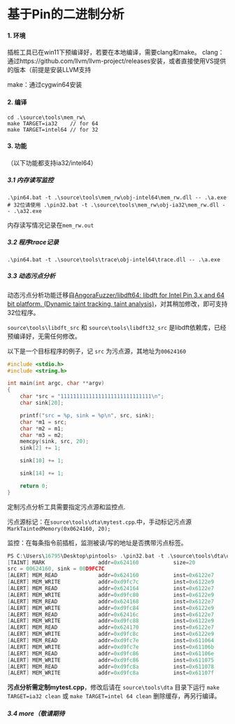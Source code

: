 # 基于Pin的二进制分析

#### 1. 环境

插桩工具已在win11下预编译好，若要在本地编译，需要clang和make。
clang：通过https://github.com/llvm/llvm-project/releases安装，或者直接使用VS提供的版本（前提是安装LLVM支持

make：通过cygwin64安装



#### 2. 编译

```shell
cd .\source\tools\mem_rw\
make TARGET=ia32    // for 64
make TARGET=intel64 // for 32

```



#### 3. 功能

（以下功能都支持ia32/intel64）

##### 3.1 内存读写监控

```shell
.\pin64.bat -t .\source\tools\mem_rw\obj-intel64\mem_rw.dll -- .\a.exe
# 32位请使用 .\pin32.bat -t .\source\tools\mem_rw\obj-ia32\mem_rw.dll -- .\a32.exe 
```

内存读写情况记录在`mem_rw.out`



##### 3.2 程序trace记录

```shell
.\pin64.bat -t .\source\tools\trace\obj-intel64\trace.dll -- .\a.exe
```



##### 3.3 动态污点分析

动态污点分析功能迁移自[AngoraFuzzer/libdft64: libdft for Intel Pin 3.x and 64 bit platform. (Dynamic taint tracking, taint analysis)](https://github.com/AngoraFuzzer/libdft64)，对其稍加修改，即可支持32位程序。

`source\tools\libdft_src` 和 `source\tools\libdft32_src` 是libdft依赖库，已经预编译好，无需任何修改。

以下是一个目标程序的例子，记 `src` 为污点源，其地址为`00624160`

```c
#include <stdio.h>
#include <string.h>

int main(int argc, char **argv)
{
    char *src = "11111111111111111111111111111\n";
    char sink[20];

    printf("src = %p, sink = %p\n", src, sink);
    char *m1 = src;
    char *m2 = m1;
    char *m3 = m2;
    memcpy(sink, src, 20);
    sink[2] += 1;

    sink[10] += 1;

    sink[14] += 1;

    return 0;
}
```



定制污点分析工具需要指定污点源和监控点.

污点源标记：在`source\tools\dta\mytest.cpp`.中，手动标记污点源`  MarkTaintedMemory(0x0624160, 20); `

监控：在每条指令前插桩，监测被读/写的地址是否携带污点标签。

```c
PS C:\Users\16795\Desktop\pintools> .\pin32.bat -t .\source\tools\dta\obj-ia32\mytest.dll -- .\a32.exe
[TAINT] MARK                 addr=0x624160           size=20  
src = 00624160, sink = 00D9FC7C
[ALERT] MEM_READ             addr=0x624160           inst=0x6122e7
[ALERT] MEM_WRITE            addr=0xd9fc7c           inst=0x6122e9
[ALERT] MEM_READ             addr=0x624164           inst=0x6122e7
[ALERT] MEM_WRITE            addr=0xd9fc80           inst=0x6122e9
[ALERT] MEM_READ             addr=0x624168           inst=0x6122e7
[ALERT] MEM_WRITE            addr=0xd9fc84           inst=0x6122e9
[ALERT] MEM_READ             addr=0x62416c           inst=0x6122e7
[ALERT] MEM_WRITE            addr=0xd9fc88           inst=0x6122e9
[ALERT] MEM_READ             addr=0x624170           inst=0x6122e7
[ALERT] MEM_WRITE            addr=0xd9fc8c           inst=0x6122e9
[ALERT] MEM_READ             addr=0xd9fc7e           inst=0x611064
[ALERT] MEM_WRITE            addr=0xd9fc7e           inst=0x61106b
[ALERT] MEM_READ             addr=0xd9fc86           inst=0x61106e
[ALERT] MEM_WRITE            addr=0xd9fc86           inst=0x611075
[ALERT] MEM_READ             addr=0xd9fc8a           inst=0x611078
[ALERT] MEM_WRITE            addr=0xd9fc8a           inst=0x61107f
```



**污点分析需定制mytest.cpp**，修改后请在 `source\tools\dta` 目录下运行 `make TARGET=ia32 clean` 或 `make TARGET=intel 64 clean` 删除缓存，再另行编译。



##### 3.4 more（敬请期待

